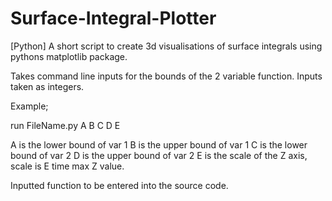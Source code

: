 # Surface-Integral-Plotter
[Python] A short script to create 3d visualisations of surface integrals using pythons matplotlib package.

Takes command line inputs for the bounds of the 2 variable function.
Inputs taken as integers. 

Example;

run FileName.py A B C D E

A is the lower bound of var 1
B is the upper bound of var 1
C is the lower bound of var 2
D is the upper bound of var 2
E is the scale of the Z axis, scale is E time max Z value.

Inputted function to be entered into the source code.
